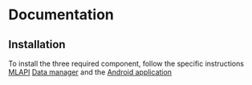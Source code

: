 # Documentation

## Installation

To install the three required component, follow the specific instructions [MLAPI](installation/MLAPI.md) [Data manager](installation/Data_Manager.md) and the [Android application](installation/Android_application.md)